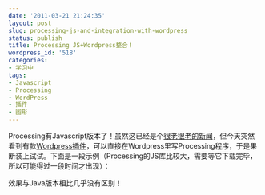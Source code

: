 ```yaml
---
date: '2011-03-21 21:24:35'
layout: post
slug: processing-js-and-integration-with-wordpress
status: publish
title: Processing JS+Wordpress整合！
wordpress_id: '518'
categories:
- 学习中
tags:
- Javascript
- Processing
- WordPress
- 插件
- 图形
---
```


Processing有Javascript版本了！虽然这已经是个[很老很老的新闻](http://processingjs.org/)，但今天突然看到有款[Wordpress插件](http://www.keyvan.net/code/processing-js/)，可以直接在Wordpress里写Processing程序，于是果断装上试试。下面是一段示例（Processing的JS库比较大，需要等它下载完毕，所以可能得过一段时间才出现）：

<div style="text-align: center;">
<script type="text/javascript" src="{{ ASSET_PATH }}/js/processing-1.4.1.min.js"></script>
<script type="application/processing">
//Info: http://processingjs.org/reference
float x=60,y=240,z=-120;
float x2=61,y2=240,z2=-120;
int sigma=120,rho=336,beta=32;
float vx=sigma*(y-x),vy=x*(rho-z)-y,vz=x*y-beta*z;
float vx2=vx,vy2=vy,vz2=vz;
float deltat=0.0005;

void setup() {
  size(500, 500);
  background(0);
}
void draw() {
  frameRate(60);
  dot1();
  dot2();
}
void dot1()
{
  smooth();
  stroke(0,0);
  fill(255,0,0,100);
  ellipse(x+250,y+220,5,5);
  x+=vx*deltat;
  y+=vy*deltat;
  z+=vz*deltat;
  vx=sigma*(y-x);
  vy=x*(rho-z)-y;
  vz=x*y-beta*z;
}
void dot2()
{
  smooth();
  stroke(0,0);
  fill(0,0,255,100);
  ellipse(x2+250,y2+220,5,5);
  x2+=vx2*deltat;
  y2+=vy2*deltat;
  z2+=vz2*deltat;
  vx2=sigma*(y2-x2);
  vy2=x2*(rho-z2)-y2;
  vz2=x2*y2-beta*z2;
}
</script>
</div>

效果与Java版本相比几乎没有区别！
